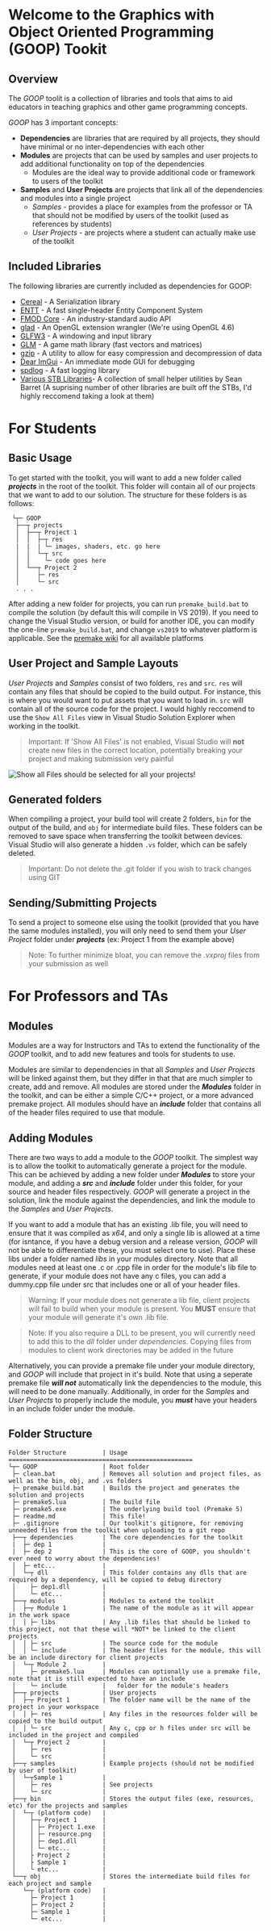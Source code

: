 # Welcome to the Graphics with Object Oriented Programming (GOOP) Tookit
## Overview

The _GOOP_ toolit is a collection of libraries and tools that aims to aid educators in teaching graphics and other game programming concepts.

_GOOP_ has 3 important concepts:
- **Dependencies** are libraries that are required by all projects, they should have minimal or no inter-dependencies with each other
- **Modules** are projects that can be used by samples and user projects to add additional functionality on top of the dependencies
    - Modules are the ideal way to provide additional code or framework to users of the toolkit
- **Samples** and **User Projects** are projects that link all of the dependencies and modules into a single project
    - _Samples_ - provides a place for examples from the professor or TA that should not be modified by users of the toolkit (used as references by students)
    - _User Projects_ - are projects where a student can actually make use of the toolkit

## Included Libraries
The following libraries are currently included as dependencies for GOOP:
- [Cereal](https://uscilab.github.io/cereal/) - A Serialization library
- [ENTT](https://github.com/skypjack/entt) - A fast single-header Entity Component System
- [FMOD Core](https://www.fmod.com/) - An industry-standard audio API
- [glad](https://glad.dav1d.de/) - An OpenGL extension wrangler (We're using OpenGL 4.6)
- [GLFW3](https://www.glfw.org/) - A windowing and input library
- [GLM](https://glm.g-truc.net/0.9.9/index.html) - A game math library (fast vectors and matrices)
- [gzip](https://github.com/mapbox/gzip-hpp) - A utility to allow for easy compression and decompression of data
- [Dear ImGui](https://github.com/ocornut/imgui) - An immediate mode GUI for debugging
- [spdlog](https://github.com/gabime/spdlog) - A fast logging library
- [Various STB Libraries](https://github.com/nothings/stb)- A collection of small helper utilities by Sean Barret (A suprising number of other libraries are built off the STBs, I'd highly reccomend taking a look at them)

# For Students

## Basic Usage

To get started with the toolkit, you will want to add a new folder called _**projects**_ in the root of the toolkit. This folder will contain all of our projects that we want to add to our solution. The structure for these folders is as follows:

```
 └┬─ GOOP         
  ├──┬ projects           
  │  ├──┬ Project 1        
  │  │  ├─┬ res 
  |  |  | └─ images, shaders, etc. go here            
  │  │  └─┬ src
  │  │    └─ code goes here            
  │  └──┬ Project 2        
  │     ├─ res             
  │     └─ src       
  . . .      
```

After adding a new folder for projects, you can run `premake_build.bat` to compile the solution (by default this will compile in VS 2019). If you need to change the Visual Studio version, or build for another IDE, you can modify the one-line `premake_build.bat`, and change `vs2019` to whatever platform is applicable. See the [premake wiki](https://github.com/premake/premake-core/wiki/Using-Premake) for all available platforms

## User Project and Sample Layouts
_User Projects_ and _Samples_ consist of two folders, `res` and `src`. `res` will contain any files that should be copied to the build output. For instance, this is where you would want to put assets that you want to load in. `src` will contain all of the source code for the project. I would highly reccomend to use the `Show All Files` view in Visual Studio Solution Explorer when working in the toolkit.

> Important: If 'Show All Files' is not enabled, Visual Studio will **not** create new files in the correct location, potentially breaking your project and making submission very painful

![Show all Files should be selected for all your projects!](docs/project_settings.png "Show all Files should be selected for all your projects!")

## Generated folders
When compiling a project, your build tool will create 2 folders, `bin` for the output of the build, and `obj` for intermediate build files. These folders can be removed to save space when transferring the toolkit between devices. Visual Studio will also generate a hidden `.vs` folder, which can be safely deleted. 
>  Important: Do not delete the .git folder if you wish to track changes using GIT

## Sending/Submitting Projects
To send a project to someone else using the toolkit (provided that you have the same modules installed), you will only need to send them your _User Project_ folder under _**projects**_ (ex: Project 1 from the example above)

>  Note: To further minimize bloat, you can remove the _.vxproj_ files from your submission as well

# For Professors and TAs

## Modules
Modules are a way for Instructors and TAs to extend the functionality of the _GOOP_ toolkit, and to add new features and tools for students to use.

Modules are similar to dependencies in that all _Samples_ and _User Projects_ will be linked against them, but they differ in that that are much simpler to create, add and remove. All modules are stored under the _**Modules**_ folder in the toolkit, and can be either a simple C/C++ project, or a more advanced premake project. All modules should have an _**include**_ folder that contains all of the header files required to use that module.

## Adding Modules
There are two ways to add a module to the _GOOP_ toolkit. The simplest way is to allow the toolkit to automatically generate a project for the module. This can be achieved by adding a new folder under _**Modules**_ to store your module, and adding a _**src**_ and _**include**_ folder under this folder, for your source and header files respectively. _GOOP_ will generate a project in the solution, link the module against the dependencies, and link the module to the _Samples_ and _User Projects_.

If you want to add a module that has an existing .lib file, you will need to ensure that it was compiled as _x64_, and only a single lib is allowed at a time (for isntance, if you have a debug version and a release version, _GOOP_ will not be able to differentiate these, you must select one to use). Place these libs under a folder named _libs_ in your modules directory. Note that all modules need at least one .c or .cpp file in order for the module's lib file to generate, if your module does not have any c files, you can add a dummy.cpp file under src that includes one or all of your header files.

> Warning: If your module does not generate a lib file, client projects will fail to build when your module is present. You **MUST** ensure that your module will generate it's own .lib file.

> Note: If you also require a DLL to be present, you will currently need to add this to the _dll_ folder under _dependencies_. Copying files from modules to client work directories may be added in the future

Alternatively, you can provide a premake file under your module directory, and _GOOP_ will include that project in it's build. Note that using a seperate premake file _**will not**_ automatically link the dependencies to the module, this will need to be done manually. Additionally, in order for the _Samples_ and _User Projects_ to properly include the module, you _**must**_ have your headers in an include folder under the module.

## Folder Structure
 ```
 Folder Structure          | Usage
 ===================================================
 └┬─ GOOP                  | Root folder
  ├─ clean.bat             | Removes all solution and project files, as well as the bin, obj, and .vs folders
  ├─ premake_build.bat     | Builds the project and generates the solution and projects
  ├─ premake5.lua          | The build file
  ├─ premake5.exe          | The underlying build tool (Premake 5)
  ├─ readme.md             | This file!
  ├─ .gitignore            | Our toolkit's gitignore, for removing unneeded files from the toolkit when uploading to a git repo
  ├──┬ dependencies        | The core dependencies for the toolkit
  |  ├─ dep 1              |
  |  ├─ dep 2              | This is the core of GOOP, you shouldn't ever need to worry about the dependencies!
  │  ├─ etc...             |
  │  └─┬ dll               | This folder contains any dlls that are required by a dependency, will be copied to debug directory
  │    ├─ dep1.dll         |
  │    └─ etc...           |
  ├──┬ modules             | Modules to extend the toolkit
  │  ├─┬ Module 1          | The name of the module as it will appear in the work space
  │  │ ├─ libs             | Any .lib files that should be linked to this project, not that these will *NOT* be linked to the client projects
  │  │ ├─ src              | The source code for the module
  │  │ └─ include          | The header files for the module, this will be an include directory for client projects
  │  └─┬ Module 2          |
  │    ├─ premake5.lua     | Modules can optionally use a premake file, note that it is still expected to have an include
  │    └─ include          |   folder for the module's headers
  ├──┬ projects            | User projects
  │  ├─┬ Project 1         | The folder name will be the name of the project in your workspace
  │  │ ├─ res              | Any files in the resources folder will be copied to the build output
  │  │ └─ src              | Any c, cpp or h files under src will be included in the project and compiled
  │  └─┬ Project 2         | 
  │    ├─ res              | 
  │    └─ src              | 
  ├──┬ samples             | Example projects (should not be modified by user of toolkit)
  │  └─┬Sample 1           | 
  │    ├─ res              | See projects
  │    └─ src              | 
  ├──┬ bin                 | Stores the output files (exe, resources, etc) for the projects and samples
  │  └─┬ (platform code)   |
  │    ├─┬ Project 1       |
  │    │ ├─ Project 1.exe  |
  │    │ ├─ resource.png   |
  │    │ ├─ dep1.dll       |
  │    │ └─ etc...         |
  │    ├ Project 2         |
  │    ├ Sample 1          |
  │    └ etc...            |
  └──┬ obj                 | Stores the intermediate build files for each project and sample
     └─┬ (platform code)   |
       ├─ Project 1        |
       ├─ Project 2        |
       ├─ Sample 1         |
       └─ etc...           |
```